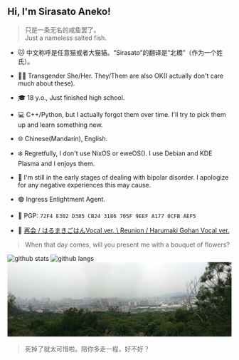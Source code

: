 ## Hi, I'm Sirasato Aneko!
> 只是一条无名的咸鱼罢了。   
> Just a nameless salted fish.

* 🐱 中文称呼是任意猫或者大猫猫。“Sirasato”的翻译是“北橋”（作为一个姓氏）。

* 🏳️‍⚧️ Transgender She/Her. They/Them are also OK(I actually don't care much about these).
* 🎓 18 y.o., Just finished high school.
* 💻 C++/Python, but I actually forgot them over time. I'll try to pick them up and learn something new.
* 🌐 Chinese(Mandarin), English.
* ❄️ Regretfully, I don't use NixOS or eweOS(). I use Debian and KDE Plasma and I enjoys them.
* 💊 I'm still in the early stages of dealing with bipolar disorder. I apologize for any negative experiences this may cause.
* 🟢 Ingress Enlightment Agent.
* 🔐 PGP: `72F4 E302 D385 CB24 3186 705F 9EEF A177 0CFB AEF5`
* 🎵 [再会 / はるまきごはんVocal ver. \ Reunion / Harumaki Gohan Vocal ver.](https://www.youtube.com/watch?v=U0bTlwXLUmM)

> When that day comes, will you present me with a bouquet of flowers?

![github stats](https://github-readme-stats.vercel.app/api?username=anyneko&show_icons=true&title_color=f19483&icon_color=f19483)
![github langs](https://github-readme-stats.vercel.app/api/top-langs?username=anyneko&show_icons=true&title_color=9483f1&icon_color=9483f1&layout=compact)
![曾经在某处拍的一张照片。用来做梦核或者旧核刚刚好。](PANO_20170304_153510.jpg)
> 死掉了就太可惜啦。陪你多走一程，好不好？
